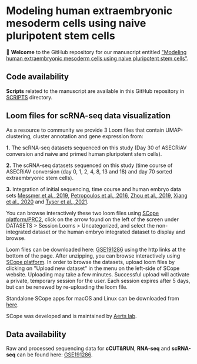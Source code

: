 # Modeling human extraembryonic mesoderm cells using naive pluripotent stem cells
:tada: **Welcome** to the GitHub repository for our manuscript entitled ["Modeling human extraembryonic mesoderm cells using naive pluripotent stem cells"](https://www...).

## Code availability
**Scripts** related to the manuscript are available in this GitHub repository in [SCRIPTS](SCRIPTS) directory.

## Loom files for scRNA-seq data visualization
As a resource to community we provide 3 Loom files that contain UMAP-clustering, cluster annotation and gene expression from: 

**1.** The scRNA-seq datasets sequenced on this study (Day 30 of ASECRiAV conversion and naive and primed human pluripotent stem cells).

**2.** The scRNA-seq datasets sequenced on this study (time course of ASECRiAV conversion (day 0, 1, 2, 4, 8, 13 and 18) and day 70 sorted extraembryonic stem cells).

**3.** Integration of initial sequencing, time course and human embryo data sets [Messmer et al., 2019](https://www.cell.com/cell-reports/pdf/S2211-1247(18)32074-6.pdf), [Petropoulos et al., 2016](https://www.cell.com/cell/fulltext/S0092-8674(16)30280-X?_returnURL=https%3A%2F%2Flinkinghub.elsevier.com%2Fretrieve%2Fpii%2FS009286741630280X%3Fshowall%3Dtrue), [Zhou et al., 2019](https://www.nature.com/articles/s41586-019-1500-0), [Xiang et al., 2020](https://www-nature-com.kuleuven.e-bronnen.be/articles/s41586-019-1875-y) and [Tyser et al., 2021](https://www-nature-com.kuleuven.e-bronnen.be/articles/s41586-021-04158-y).

You can browse interactively these two loom files using [SCope platform/PRC2](https://scope.aertslab.org/#/HumanPluripotencyPRC2/*/welcome), click on the arrow found on the left of the screen under DATASETS > Session Looms > Uncategorized, and select the non-integrated dataset or the human embryo integrated dataset to display and browse.

Loom files can be downloaded here: [GSE191286](https://www.ncbi.nlm.nih.gov/geo/query/acc.cgi?acc=GSE191286) using the http links at the bottom of the page. After unzipping, you can browse interactively using [SCope platform](https://scope.aertslab.org/#/0e367043-465c-442d-8b64-4af393567818/*/welcome). In order to browse the datasets, upload loom files by clicking on "Upload new dataset" in the menu on the left-side of SCope website. Uploading may take a few minutes. Successful upload will activate a private, temporary session for the user. Each session expires after 5 days, but can be renewed by re-uploading the loom file. 

Standalone SCope apps for macOS and Linux can be downloaded from [here](https://github.com/aertslab/SCope/releases).

SCope was developed and is maintained by [Aerts lab](https://www.aertslab.org/).

## Data availability
Raw and processed sequencing data for **cCUT&RUN**, **RNA-seq** and **scRNA-seq** can be found here: [GSE191286](https://www.ncbi.nlm.nih.gov/geo/query/acc.cgi?acc=GSE191286).

